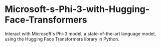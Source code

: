# Microsoft-s-Phi-3-with-Hugging-Face-Transformers
Interact with Microsoft's Phi-3 model, a state-of-the-art language model, using the Hugging Face Transformers library in Python.

